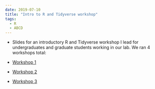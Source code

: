 ```yaml
---
date: 2019-07-10
title: "Intro to R and Tidyverse workshop"
tags:
  - R
  - ABCD
---
```


* Slides for an introductory R and Tidyverse workshop I lead for undergraduates and graduate students working in our lab. We ran 4 workshops total:

 * [Workshop 1](https://docs.google.com/presentation/d/1Oeq8iYvr7tOzi3zReJiNiss9iT3ndA3bv2DEhGEwZcQ/edit?usp=sharing)
 * [Workshop 2](https://docs.google.com/presentation/d/12xRbyYcthcle-Td6uL9qzzjI5WkWSfozh7iaXQNFmoE/edit?usp=sharing)
 * [Workshop 3](https://docs.google.com/presentation/d/12LMslY_fMwQ6A5h3vJ2SnOmPThfJwuNvANsT0F3EtMs/edit?usp=sharing)
